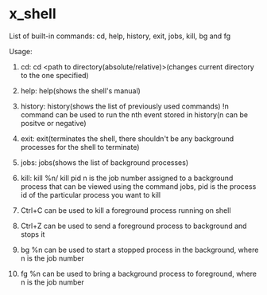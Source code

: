 # x_shell

List of built-in commands:
cd, help, history, exit, jobs, kill, bg and fg

Usage:
 1. cd: cd <path to directory(absolute/relative)>(changes current directory to the one specified)
 2. help: help(shows the shell's manual)
 3. history: history(shows the list of previously used commands)
   !n command can be used to run the nth event stored in history(n can be positve or negative)
 4. exit: exit(terminates the shell, there shouldn't be any background processes for the shell to terminate)
 5. jobs: jobs(shows the list of background processes)
 6. kill: kill %n/ kill pid
   n is the job number assigned to a background process that can be viewed using the command jobs, pid is the process id of the particular process you want to kill
 7. Ctrl+C can be used to kill a foreground process running on shell
 8. Ctrl+Z can be used to send a foreground process to background and stops it
 9. bg %n can be used to start a stopped process in the background, where n is the job number

10. fg %n can be used to bring a background process to foreground, where n is the job number
